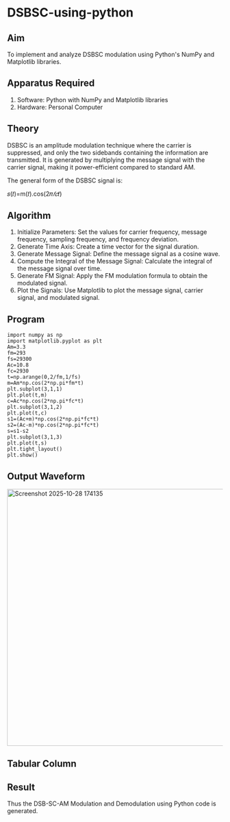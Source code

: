 # DSBSC-using-python

## Aim
To implement and analyze DSBSC modulation using Python's NumPy and Matplotlib libraries. 

## Apparatus Required

1.	Software: Python with NumPy and Matplotlib libraries
2.	Hardware: Personal Computer
  
## Theory

DSBSC is an amplitude modulation technique where the carrier is suppressed, and only the two sidebands containing the information are transmitted. It is generated by multiplying the message signal with the carrier signal, making it power-efficient compared to standard AM.

The general form of the DSBSC signal is:

𝑠(𝑡)=m(𝑡).cos(2𝜋*𝑓𝑐*𝑡)

## Algorithm


1.	Initialize Parameters: Set the values for carrier frequency, message frequency, sampling frequency, and frequency deviation.
2.	Generate Time Axis: Create a time vector for the signal duration.
3.	Generate Message Signal: Define the message signal as a cosine wave.
4.	Compute the Integral of the Message Signal: Calculate the integral of the message signal over time.
5.	Generate FM Signal: Apply the FM modulation formula to obtain the modulated signal.
6.	Plot the Signals: Use Matplotlib to plot the message signal, carrier signal, and modulated signal.

## Program
```
import numpy as np
import matplotlib.pyplot as plt
Am=3.3
fm=293
fs=29300
Ac=10.8
fc=2930
t=np.arange(0,2/fm,1/fs)
m=Am*np.cos(2*np.pi*fm*t)
plt.subplot(3,1,1)
plt.plot(t,m)
c=Ac*np.cos(2*np.pi*fc*t)
plt.subplot(3,1,2)
plt.plot(t,c)
s1=(Ac+m)*np.cos(2*np.pi*fc*t)
s2=(Ac-m)*np.cos(2*np.pi*fc*t)
s=s1-s2
plt.subplot(3,1,3)
plt.plot(t,s)
plt.tight_layout()
plt.show()
```
## Output Waveform

<img width="856" height="599" alt="Screenshot 2025-10-28 174135" src="https://github.com/user-attachments/assets/73382e55-82fc-4db1-85ad-0bfb00ec0dfa" />

## Tabular Column

## Result
Thus the DSB-SC-AM Modulation and Demodulation using Python code is generated.
